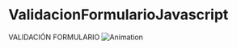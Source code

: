 # ValidacionFormularioJavascript
VALIDACIÓN FORMULARIO 
![Animation](https://github.com/BrayanElias/ValidacionFormularioJavascript/assets/85414364/f600a46b-824b-4783-aa12-b5045d12ac0b)
